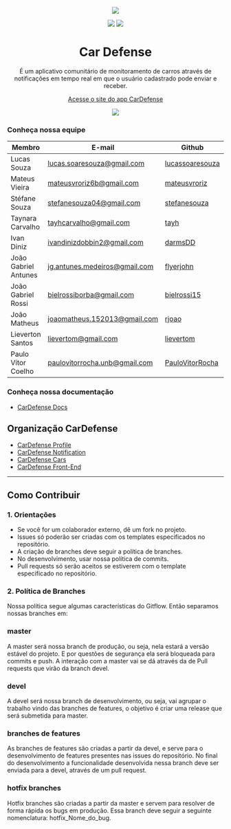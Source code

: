 
<p align="center"> <img src="https://i.imgur.com/zuldpGo.png" /></p>

<p align="center">
 <a><img src="https://img.shields.io/badge/docs-Github%20Pages-blue.svg"></a>
 <a><img src="https://img.shields.io/badge/license-GLP--3.0-red.svg"></a>
</p>

<h1 align="center"> Car Defense </h1>
<p align="center"> É um aplicativo comunitário de monitoramento de carros através de notificações em tempo real em que o usuário cadastrado pode enviar e receber.</p>

<p align="center">
  <a href="https://fga-eps-mds.github.io/2018.2-CarDefense/">Acesse o site do app CarDefense</a>
</p>

<p align="center">
<a href="https://play.google.com/store/apps/details?id=com.cardefense.cardefense"><img src="https://i.imgur.com/3YcEpgg.png"/></a> </p>

### Conheça nossa equipe

| Membro | E-mail | Github | Papel |Matricula|
|-------------------------------|--------------------------|----------------------------------|----------------------|------------|
| Lucas Souza	| lucas.soaresouza@gmail.com | [lucassoaresouza](https://github.com/lucassoaresouza) | Scrum Master |14/0151257|
| Mateus Vieira	| mateusvroriz6b@gmail.com	| [mateusvroriz](https://github.com/mateusvroriz) | Arquiteto de Software |14/0154981|
| Stéfane Souza	| stefanesouza04@gmail.com | [stefanesouza](https://github.com/stefanesouza) | Product Owner |
| Taynara Carvalho | tayhcarvalho@gmail.com | [tayh](https://github.com/tayh) | DevOps |		
| Ivan Diniz | ivandinizdobbin2@gmail.com	| [darmsDD](https://github.com/darmsDD) | Desenvolvedor |
| João Gabriel Antunes | jg.antunes.medeiros@gmail.com | [flyerjohn](https://github.com/flyerjohn) | Desenvolvedor |
| João Gabriel Rossi	| bielrossiborba@gmail.com	| [bielrossi15](https://github.com/bielrossi15) | Desenvolvedor|
| João Matheus	| joaomatheus.152013@gmail.com	| [rjoao](https://github.com/rjoao) | Desenvolvedor |
| Lieverton Santos	| lievertom@gmail.com		| [lievertom](https://github.com/lievertom) | Desenvolvedor |17/0039251|
| Paulo Vítor Coelho	| paulovitorrocha.unb@gmail.com	| [PauloVitorRocha](https://github.com/PauloVitorRocha) | Desenvolvedor |17/0062465|
### Conheça nossa documentação
* [CarDefense Docs](https://fga-eps-mds.github.io/2018.2-CarDefense/docs/index.html)

## Organização CarDefense
* [CarDefense Profile](https://github.com/CarDefense/CarDefense_Profile)
* [CarDefense Notification](https://github.com/CarDefense/CarDefense_Notification)
* [CarDefense Cars](https://github.com/CarDefense/CarDefense_Cars)
* [CarDefense Front-End](https://github.com/CarDefense/CarDefense_FrontEnd)

---

## Como Contribuir
### 1. Orientações
* Se você for um colaborador externo, dê um fork no projeto.
* Issues só poderão ser criadas com os templates especificados no repositório.
* A criação de branches deve seguir a política de branches.
* No desenvolvimento, usar nossa política de commits.
* Pull requests só serão aceitos se estiverem com o template especificado no repositório.

### 2. Política de Branches
Nossa política segue algumas características do Gitflow. Então separamos nossas branches em:

### **master**
A master será nossa branch de produção, ou seja, nela estará a versão estável do projeto. E por questões de segurança ela será bloqueada para commits e push. A interação com a master vai se dá através da de Pull requests que virão da branch devel.

### **devel**
A devel será nossa branch de desenvolvimento, ou seja, vai agrupar o trabalho vindo das branches de features, o objetivo é criar uma release que será submetida para master.

### **branches de features**
As branches de features são criadas a partir da devel, e serve para o desenvolvimento de features presentes nas issues do repositório. No final do desenvolvimento a funcionalidade desenvolvida nessa branch deve ser enviada para a devel, através de um pull request.

### **hotfix branches**
Hotfix branches são criadas a partir da master e servem para resolver de forma rápida os bugs em produção. Essa branch deve seguir a seguinte nomenclatura: hotfix_Nome_do_bug.
